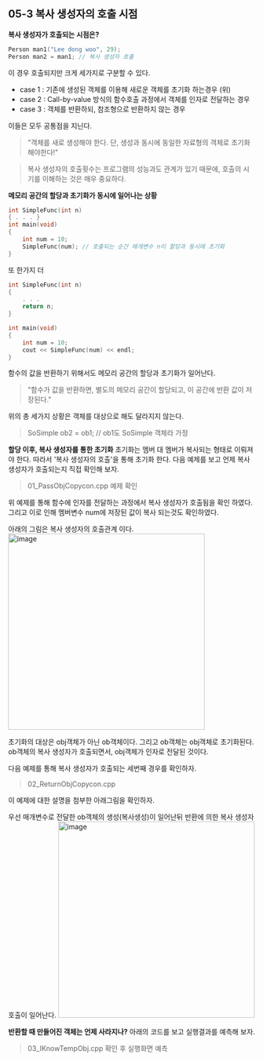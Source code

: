 05-3 복사 생성자의 호출 시점
---
**복사 생성자가 호출되는 시점은?**
``` C++
Person man1("Lee dong woo", 29);
Person man2 = man1; // 복사 생성자 호출
```
이 경우 호출되지만 크게 세가지로 구분할 수 있다.
* case 1 : 기존에 생성된 객체를 이용해 새로운 객체를 초기화 하는경우 (위)
* case 2 : Call-by-value 방식의 함수호출 과정에서 객체를 인자로 전달하는 경우
* case 3 : 객체를 반환하되, 참조형으로 반환하지 않는 경우

이들은 모두 공통점을 지닌다.
> "객체를 새로 생성해야 한다. 단, 생성과 동시에 동일한 자료형의 객체로 초기화 해야한다!"

> 복사 생성자의 호출횟수는 프로그램의 성능과도 관계가 있기 때문에, 호출의 시기를 이해하는 것은 매우 중요하다.

**메모리 공간의 할당과 초기화가 동시에 일어나는 상황**
``` C++
int SimpleFunc(int n)
{ . . . }
int main(void)
{
    int num = 10;
    SimpleFunc(num); // 호출되는 순간 매개변수 n이 할당과 동시에 초기화
}
```
또 한가지 더
``` C++
int SimpleFunc(int n)
{
    . . .
    return n;
}

int main(void)
{
    int num = 10;
    cout << SimpleFunc(num) << endl;
}
```
함수의 값을 반환하기 위해서도 메모리 공간의 할당과 초기화가 일어난다.

> "함수가 값을 반환하면, 별도의 메모리 공간이 할당되고, 이 공간에 반환 값이 저장된다."

위의 총 세가지 상황은 객체를 대상으로 해도 달라지지 않는다.
>SoSimple ob2 = ob1; // ob1도 SoSimple 객체라 가정

**할당 이후, 복사 생성자를 통한 초기화**
초기화는 멤버 대 멤버가 복사되는 형태로 이뤄져야 한다. 따라서 '복사 생성자의 호출'을 통해 초기화 한다. 다음 예제를 보고 언제 복사 생성자가 호출되는지 직접 확인해 보자.
> 01_PassObjCopycon.cpp 예제 확인

위 예제를 통해 함수에 인자를 전달하는 과정에서 복사 생성자가 호출됨을 확인 하였다. 그리고 이로 인해 멤버변수 num에 저장된 값이 복사 되는것도 확인하였다.

아래의 그림은 복사 생성자의 호출관계 이다.
<img width="400" alt="image" src="https://user-images.githubusercontent.com/52594760/103434208-6b32ab00-4c41-11eb-907f-4da9bb79dd36.png">


초기화의 대상은 obj객체가 아닌 ob객체이다. 그리고 ob객체는 obj객체로 초기화된다.
ob객체의 복사 생성자가 호출되면서, obj객체가 인자로 전달된 것이다.

다음 예제를 통해 복사 생성자가 호출되는 세번째 경우를 확인하자.
> 02_ReturnObjCopycon.cpp

이 예제에 대한 설명을 첨부한 아래그림을 확인하자.

우선 매개변수로 전달한 ob객체의 생성(복사생성)이 일어난뒤 반환에 의한 복사 생성자 호출이 일어난다.
<img width="400" alt="image" src="https://user-images.githubusercontent.com/52594760/103434202-4d654600-4c41-11eb-8e41-321a71a31a11.png">

**반환할 때 만들어진 객체는 언제 사라지나?**
아래의 코드를 보고 실행결과를 예측해 보자.
> 03_IKnowTempObj.cpp 확인 후 실행화면 예측